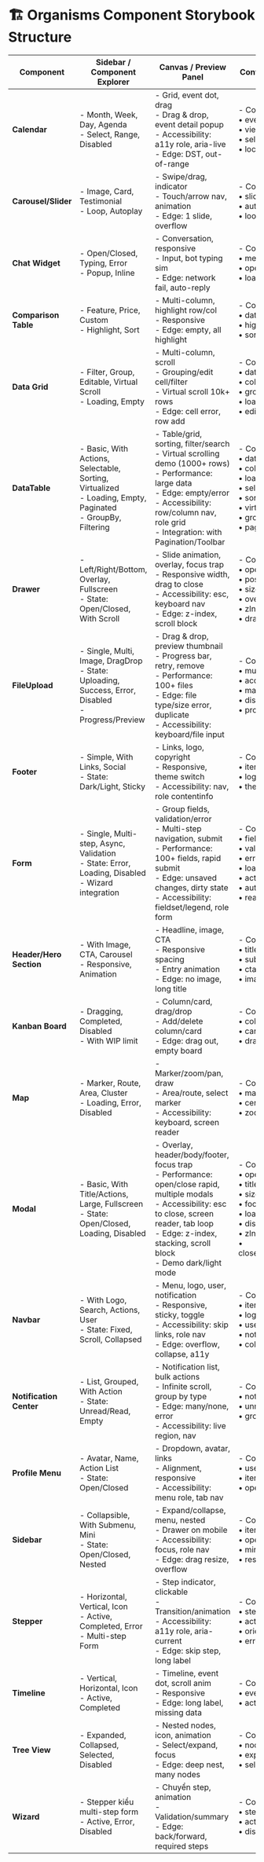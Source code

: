 # 🏗️ Organisms Component Storybook Structure

| Component           | Sidebar / Component Explorer                                       | Canvas / Preview Panel                                                                                 | Controls Panel                                                               | Actions Panel                                         | Interactions Panel                               | Mô tả                                                   | Usecase                                         |
|---------------------|--------------------------------------------------------------------|--------------------------------------------------------------------------------------------------------|------------------------------------------------------------------------------|-------------------------------------------------------|-------------------------------------------------|----------------------------------------------------------|--------------------------------------------------|
| **Calendar**        | - Month, Week, Day, Agenda<br>- Select, Range, Disabled           | - Grid, event dot, drag<br>- Drag & drop, event detail popup<br>- Accessibility: a11y role, aria-live<br>- Edge: DST, out-of-range | - Controls:<br>• events<br>• view<br>• selectedDate<br>• locale            | - Actions:<br>• onEventClick<br>• onDateChange<br>• onRangeSelect | - Drag to move<br>- Keyboard nav                | Lịch tháng, tuần, ngày, drag & drop sự kiện                   | Quản lý lịch làm việc, lịch event, event drag    |
| **Carousel/Slider** | - Image, Card, Testimonial<br>- Loop, Autoplay                    | - Swipe/drag, indicator<br>- Touch/arrow nav, animation<br>- Edge: 1 slide, overflow                   | - Controls:<br>• slides<br>• autoplay<br>• loop                             | - Actions:<br>• onSlideChange                         | - Keyboard left/right<br>- Autoplay sim          | Trình chiếu ảnh, card, testimonial, có swipe/loop             | Gallery, hiển thị feedback, slider sự kiện       |
| **Chat Widget**     | - Open/Closed, Typing, Error<br>- Popup, Inline                   | - Conversation, responsive<br>- Input, bot typing sim<br>- Edge: network fail, auto-reply              | - Controls:<br>• messages<br>• open<br>• loading                            | - Actions:<br>• onSend<br>• onOpen<br>• onClose        | - Typing sim<br>- Auto-reply<br>- Keyboard nav   | Popup chat realtime, mô phỏng bot, trạng thái typing          | Chat hỗ trợ khách hàng, trợ lý ảo, feedback live  |
| **Comparison Table**| - Feature, Price, Custom<br>- Highlight, Sort                     | - Multi-column, highlight row/col<br>- Responsive<br>- Edge: empty, all highlight                      | - Controls:<br>• data<br>• highlight<br>• sortable                          | - Actions:<br>• onSort                                 | - Highlight anim                                | Bảng so sánh tính năng, giá, highlight dòng/cột              | So sánh sản phẩm, pricing, highlight tính năng    |
| **Data Grid**       | - Filter, Group, Editable, Virtual Scroll<br>- Loading, Empty      | - Multi-column, scroll<br>- Grouping/edit cell/filter<br>- Virtual scroll 10k+ rows<br>- Edge: cell error, row add | - Controls:<br>• data<br>• columns<br>• groupBy<br>• loading<br>• editable | - Actions:<br>• onEdit<br>• onGroup<br>• onFilter      | - Keyboard nav<br>- Cell edit                   | Bảng dữ liệu mạnh hơn DataTable, có group, edit, virtual scroll | Quản lý dữ liệu lớn, quản trị nội dung, bảng report|
| **DataTable**       | - Basic, With Actions, Selectable, Sorting, Virtualized<br>- Loading, Empty, Paginated<br>- GroupBy, Filtering | - Table/grid, sorting, filter/search<br>- Virtual scrolling demo (1000+ rows)<br>- Performance: large data<br>- Edge: empty/error<br>- Accessibility: row/column nav, role grid<br>- Integration: with Pagination/Toolbar | - Controls:<br>• data<br>• columns<br>• loading<br>• selectable<br>• sortable<br>• virtualized<br>• groupBy<br>• pagination | - Actions:<br>• onRowClick<br>• onSort<br>• onSelect<br>• onFilter<br>• onPageChange | - Keyboard nav<br>- Edge: select all, filter<br>- Performance test | Bảng dữ liệu có sort, filter, chọn hàng, ảo hoá, action       | Quản lý danh sách, bảng dữ liệu lớn, admin page   |
| **Drawer**          | - Left/Right/Bottom, Overlay, Fullscreen<br>- State: Open/Closed, With Scroll | - Slide animation, overlay, focus trap<br>- Responsive width, drag to close<br>- Accessibility: esc, keyboard nav<br>- Edge: z-index, scroll block | - Controls:<br>• open<br>• position<br>• size<br>• overlay<br>• zIndex<br>• draggable | - Actions:<br>• onOpen<br>• onClose<br>• onDrag<br>• onEsc | - Keyboard/gesture<br>- Focus test<br>- Drag sim | Panel trượt từ mép màn hình, overlay, nhiều vị trí, focus trap | Menu mobile, hiển thị giỏ hàng, cài đặt nhanh     |
| **FileUpload**      | - Single, Multi, Image, DragDrop<br>- State: Uploading, Success, Error, Disabled<br>- Progress/Preview | - Drag & drop, preview thumbnail<br>- Progress bar, retry, remove<br>- Performance: 100+ files<br>- Edge: file type/size error, duplicate<br>- Accessibility: keyboard/file input | - Controls:<br>• multiple<br>• accept<br>• maxSize<br>• disabled<br>• progress | - Actions:<br>• onUpload<br>• onRemove<br>• onError<br>• onDrop | - Drag simulation<br>- File validation<br>- Edge: error, retry | Khu vực kéo/thả, upload nhiều file, trạng thái tiến trình     | Upload nhiều ảnh, tài liệu, quản lý file          |
| **Footer**          | - Simple, With Links, Social<br>- State: Dark/Light, Sticky        | - Links, logo, copyright<br>- Responsive, theme switch<br>- Accessibility: nav, role contentinfo       | - Controls:<br>• items<br>• logo<br>• theme                                 | - None                                              | - Scroll to top<br>- Theme switch               | Phần chân trang có link, logo, social, theme switch           | Hiển thị thông tin bản quyền, điều hướng nhanh     |
| **Form**            | - Single, Multi-step, Async, Validation<br>- State: Error, Loading, Disabled<br>- Wizard integration | - Group fields, validation/error<br>- Multi-step navigation, submit<br>- Performance: 100+ fields, rapid submit<br>- Edge: unsaved changes, dirty state<br>- Accessibility: fieldset/legend, role form | - Controls:<br>• fields<br>• values<br>• errors<br>• loading<br>• activeStep<br>• autoFocus<br>• readonly | - Actions:<br>• onSubmit<br>• onChange<br>• onError<br>• onValidate<br>• onReset<br>• onDirtyStateChange | - Validation timing<br>- Error recovery<br>- Tab/focus flow<br>- Multi-step integration | Nhóm các trường input thành 1 khối form, multi-step, validation | Đăng ký, đăng nhập, cập nhật hồ sơ, multi-step    |
| **Header/Hero Section** | - With Image, CTA, Carousel<br>- Responsive, Animation        | - Headline, image, CTA<br>- Responsive spacing<br>- Entry animation<br>- Edge: no image, long title    | - Controls:<br>• title<br>• subtitle<br>• cta<br>• image                    | - None                                              | - Animation demo                                 | Block headline lớn, image, CTA, animation                   | Landing page, giới thiệu sản phẩm, sự kiện         |
| **Kanban Board**    | - Dragging, Completed, Disabled<br>- With WIP limit               | - Column/card, drag/drop<br>- Add/delete column/card<br>- Edge: drag out, empty board                  | - Controls:<br>• columns<br>• cards<br>• dragEnabled                        | - Actions:<br>• onCardMove<br>• onCardAdd           | - Drag/drop sim                                   | Quản lý task theo board, drag/drop, multi column            | Quản lý task dự án, workflow, quản lý sản xuất     |
| **Map**             | - Marker, Route, Area, Cluster<br>- Loading, Error, Disabled      | - Marker/zoom/pan, draw<br>- Area/route, select marker<br>- Accessibility: keyboard, screen reader     | - Controls:<br>• markers<br>• center<br>• zoom                              | - Actions:<br>• onMarkerClick<br>• onMapMove         | - Drag marker<br>- Zoom<br>- Keyboard nav         | Hiển thị bản đồ, marker, điều hướng, route                   | Định vị vị trí, chọn địa điểm, chỉ đường          |
| **Modal**           | - Basic, With Title/Actions, Large, Fullscreen<br>- State: Open/Closed, Loading, Disabled | - Overlay, header/body/footer, focus trap<br>- Performance: open/close rapid, multiple modals<br>- Accessibility: esc to close, screen reader, tab loop<br>- Edge: z-index, stacking, scroll block<br>- Demo dark/light mode | - Controls:<br>• open<br>• title<br>• size<br>• footer<br>• loading<br>• disabled<br>• zIndex<br>• closeOnOverlay | - Actions:<br>• onOpen<br>• onClose<br>• onConfirm<br>• onCancel<br>• onEsc | - Keyboard nav (tab/esc)<br>- Focus trap test<br>- Edge: open multiple | Popup lớn xuất hiện trên overlay, có thể đóng/mở, chứa nội dung hoặc form | Xác nhận xoá, form đăng ký, show detail           |
| **Navbar**          | - With Logo, Search, Actions, User<br>- State: Fixed, Scroll, Collapsed | - Menu, logo, user, notification<br>- Responsive, sticky, toggle<br>- Accessibility: skip links, role nav<br>- Edge: overflow, collapse, a11y | - Controls:<br>• items<br>• logo<br>• userMenu<br>• notifications<br>• collapsed | - Actions:<br>• onMenuClick<br>• onUserClick<br>• onSearch<br>• onCollapse | - Keyboard nav<br>- Mobile/desktop switch          | Thanh điều hướng chính, có logo, menu, user, notification        | Điều hướng toàn site, truy cập nhanh user/profile  |
| **Notification Center** | - List, Grouped, With Action<br>- State: Unread/Read, Empty  | - Notification list, bulk actions<br>- Infinite scroll, group by type<br>- Edge: many/none, error<br>- Accessibility: live region, nav | - Controls:<br>• notifications<br>• unreadCount<br>• groupBy                | - Actions:<br>• onRead<br>• onClear<br>• onAction    | - Mark all as read<br>- Keyboard nav              | Trung tâm thông báo, grouped, mark all as read                   | Thông báo hệ thống, quản lý message, notification bulk |
| **Profile Menu**    | - Avatar, Name, Action List<br>- State: Open/Closed              | - Dropdown, avatar, links<br>- Alignment, responsive<br>- Accessibility: menu role, tab nav           | - Controls:<br>• user<br>• items<br>• open                                 | - Actions:<br>• onSelect<br>• onOpen<br>• onClose    | - Keyboard nav<br>- Edge: close on blur            | Menu user avatar, action list, dropdown user info                 | Đăng xuất, chuyển tài khoản, truy cập profile       |
| **Sidebar**         | - Collapsible, With Submenu, Mini<br>- State: Open/Closed, Nested | - Expand/collapse, menu, nested<br>- Drawer on mobile<br>- Accessibility: focus, role nav<br>- Edge: drag resize, overflow | - Controls:<br>• items<br>• open<br>• mini<br>• resizable                 | - Actions:<br>• onItemClick<br>• onToggle<br>• onResize | - Keyboard nav<br>- Drag sim<br>- Edge: overflow   | Menu dọc, có thể thu gọn, nested, nhiều submenu                   | Điều hướng module admin, menu phụ, mobile sidebar   |
| **Stepper**         | - Horizontal, Vertical, Icon<br>- Active, Completed, Error<br>- Multi-step Form | - Step indicator, clickable<br>- Transition/animation<br>- Accessibility: a11y role, aria-current<br>- Edge: skip step, long label | - Controls:<br>• steps<br>• activeStep<br>• orientation<br>• errorSteps   | - Actions:<br>• onStepChange<br>• onSkip            | - Keyboard next/prev<br>- Edge: skip/complete      | Hiển thị tiến trình nhiều bước, step active/completed              | Multi-step form, hướng dẫn từng bước, checkout      |
| **Timeline**        | - Vertical, Horizontal, Icon<br>- Active, Completed              | - Timeline, event dot, scroll anim<br>- Responsive<br>- Edge: long label, missing data                | - Controls:<br>• events<br>• activeEvent                                  | - None                                              | - Animation demo                                   | Hiển thị tiến trình, event theo thời gian, dọc/ngang             | Lịch sử giao dịch, tiến độ dự án, event timeline   |
| **Tree View**       | - Expanded, Collapsed, Selected, Disabled                        | - Nested nodes, icon, animation<br>- Select/expand, focus<br>- Edge: deep nest, many nodes            | - Controls:<br>• nodes<br>• expanded<br>• selected                        | - Actions:<br>• onSelect<br>• onExpand               | - Keyboard nav<br>- Expand all                     | Hiển thị cây thư mục, nested node, expand/collapse                | Quản lý thư mục, phân cấp nội dung, sidebar file    |
| **Wizard**          | - Stepper kiểu multi-step form<br>- Active, Error, Disabled      | - Chuyển step, animation<br>- Validation/summary<br>- Edge: back/forward, required steps              | - Controls:<br>• steps<br>• activeStep<br>• disabled                      | - Actions:<br>• onNext<br>• onPrev<br>• onComplete   | - Keyboard nav<br>- Multi-step cycle               | Giao diện multi-step kiểu stepper, validation, summary           | Form nhiều bước, onboarding, hướng dẫn tạo mới      |




